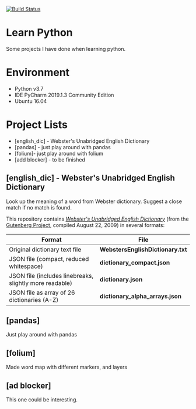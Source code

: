 [![Build Status](https://travis-ci.com/jmswu/learn_python.svg?branch=master)](https://travis-ci.com/jmswu/learn_python)

# Learn Python
Some projects I have done when learning  python.

# Environment
- Python v3.7
- IDE PyCharm 2019.1.3 Community Edition
- Ubuntu 16.04

# Project Lists

* [english_dic] - Webster's Unabridged English Dictionary
* [pandas] - just play around with pandas
* [folium]- just play around with folium
* [add blocker] - to be finished

## [english_dic] - Webster's Unabridged English Dictionary

Look up the meaning of a word from Webster dictionary. Suggest a close match if no match is found.

This repository contains [*Webster's Unabridged English Dictionary*](https://www.gutenberg.org/ebooks/29765) (from the [Gutenberg Project](https://www.gutenberg.org/), compiled August 22, 2009) in several formats:

| Format | File |
| --- | --- |
| Original dictionary text file |**WebstersEnglishDictionary.txt** |
| JSON file (compact, reduced whitespace) | **dictionary_compact.json** |
| JSON file (includes linebreaks, slightly more readable) | **dictionary.json** |
| JSON file as array of 26 dictionaries (A-Z) | **dictionary_alpha_arrays.json** |

## [pandas]
Just play around with pandas

## [folium]
Made word map with different markers, and layers

## [ad blocker]
This one could be interesting.
